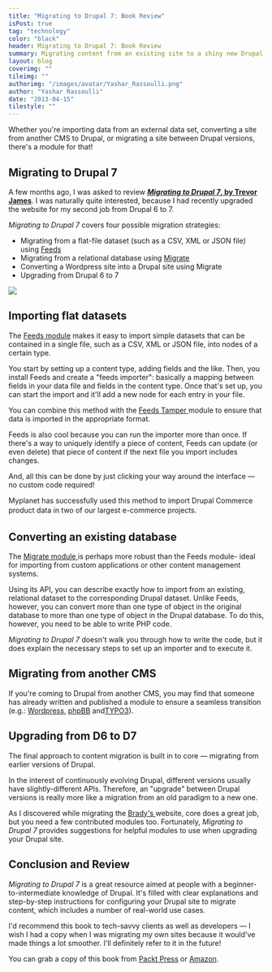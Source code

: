 ```yaml
---
title: "Migrating to Drupal 7: Book Review"
isPost: true
tag: "technology"
color: "black"
header: Migrating to Drupal 7: Book Review
summary: Migrating content from an existing site to a shiny new Drupal site can seem like a daunting task. Fortunately, the ever-helpful Drupal community has some time-saving solutions: there are a number of modules designed specifically to make content migration automatic, easy and fast.
layout: blog
coverimg: ""
tileimg: ""
authorimg: "/images/avatar/Yashar_Rassoulli.png"
author: "Yashar Rassoulli"
date: "2013-04-15"
tilestyle: ""
---
```


Whether you're importing data from an external data set, converting a site from another CMS to Drupal, or migrating a site between Drupal versions, there's a module for that!

## Migrating to Drupal 7

A few months ago, I was asked to review **[_Migrating to Drupal 7_, by Trevor James](http://www.packtpub.com/migrating-to-drupal-7/book)**. I was naturally quite interested, because I had recently upgraded the website for my second job from Drupal 6 to 7.

_Migrating to Drupal 7_ covers four possible migration strategies:

*   Migrating from a flat-file dataset (such as a CSV, XML or JSON file) using [Feeds](http://drupal.org/project/feeds)
*   Migrating from a relational database using [Migrate](http://drupal.org/project/migrate)
*   Converting a Wordpress site into a Drupal site using Migrate
*   Upgrading from Drupal 6 to 7

![](/sites/default/files/images/20131504112147.png)

## Importing flat datasets

The [Feeds module](http://drupal.org/project/feeds) makes it easy to import simple datasets that can be contained in a single file, such as a CSV, XML or JSON file, into nodes of a certain type.

You start by setting up a content type, adding fields and the like. Then, you install Feeds and create a "feeds importer": basically a mapping between fields in your data file and fields in the content type. Once that's set up, you can start the import and it'll add a new node for each entry in your file.

You can combine this method with the [Feeds Tamper ](http://drupal.org/project/feeds_tamper)module to ensure that data is imported in the appropriate format.

Feeds is also cool because you can run the importer more than once. If there's a way to uniquely identify a piece of content, Feeds can update (or even delete) that piece of content if the next file you import includes changes.

And, all this can be done by just clicking your way around the interface — no custom code required!

Myplanet has successfully used this method to import Drupal Commerce product data in<span style="line-height: 1.538em;"> two of our largest e-commerce projects.</span>

## Converting an existing database

The [Migrate module ](http://drupal.org/project/migrate)is perhaps more robust than the Feeds module- ideal for importing from custom applications or other content management systems.

Using its API, you can describe exactly how to import from an existing, relational dataset to the corresponding Drupal dataset. Unlike Feeds, however, you can convert more than one type of object in the original database to more than one type of object in the Drupal database. To do this, however, you need to be able to write PHP code.

_Migrating to Drupal 7_ doesn't walk you through how to write the code, but it does explain the necessary steps to set up an importer and to execute it. 

## Migrating from another CMS

If you're coming to Drupal from another CMS, you may find that someone has already written and published a module to ensure a seamless transition (e.g.: [Wordpress](http://drupal.org/project/wordpress_migrate), [phpBB](http://drupal.org/project/phpbb2drupal) and[TYPO3](http://drupal.org/project/TYPO3_migrate)).

## Upgrading from D6 to D7

The final approach to content migration is built in to core — migrating from earlier versions of Drupal.

In the interest of continuously evolving Drupal, different versions usually have slightly-different APIs. Therefore, an "upgrade" between Drupal versions is really more like a migration from an old paradigm to a new one.

As I discovered while migrating the [Brady's ](http://bradysmeats.com/)website, core does a great job, but you need a few contributed modules too. Fortunately, _Migrating to Drupal 7_  provides suggestions for helpful modules to use when upgrading your Drupal site. 

## Conclusion and Review

_Migrating to Drupal 7_ is a great resource aimed at people with a beginner-to-intermediate knowledge of Drupal. It's filled with clear explanations and step-by-step instructions for configuring your Drupal site to migrate content, which includes a number of real-world use cases.

I'd recommend this book to tech-savvy clients as well as developers — I wish I had a copy when I was migrating my own sites because it would've made things a lot smoother. I'll definitely refer to it in the future!

You can grab a copy of this book from [Packt Press](http://www.packtpub.com/migrating-to-drupal-7/book) or [Amazon](http://www.amazon.ca/dp/B00ATM05OU).